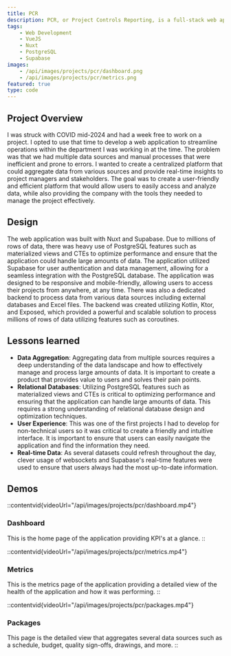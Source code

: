 ```yaml
---
title: PCR
description: PCR, or Project Controls Reporting, is a full-stack web application that I developed for in-house use at a construction company. The application aggregated data from multiple sources to streamline workflows.
tags: 
    - Web Development
    - VueJS
    - Nuxt
    - PostgreSQL
    - Supabase
images: 
    - /api/images/projects/pcr/dashboard.png
    - /api/images/projects/pcr/metrics.png
featured: true
type: code
---
```

## Project Overview
I was struck with COVID mid-2024 and had a week free to work on a project. I opted to use that time to develop a web application to streamline operations within the department I was working in at the time.
The problem was that we had multiple data sources and manual processes that were inefficient and prone to errors. I wanted to create a centralized platform that could aggregate data from various sources and provide real-time insights to project managers and stakeholders.
The goal was to create a user-friendly and efficient platform that would allow users to easily access and analyze data, while also providing the company with the tools they needed to manage the project effectively.

## Design
The web application was built with Nuxt and Supabase. Due to millions of rows of data, there was heavy use of PostgreSQL features such as materialized views and CTEs to optimize performance and ensure that the application could handle large amounts of data.
The application utilized Supabase for user authentication and data management, allowing for a seamless integration with the PostgreSQL database. The application was designed to be responsive and mobile-friendly, allowing users to access their projects from anywhere, at any time.
There was also a dedicated backend to process data from various data sources including external databases and Excel files. The backend was created utilizing Kotlin, Ktor, and Exposed, which provided a powerful and scalable solution to process millions of rows of data utilizing features such as coroutines.

## Lessons learned
- **Data Aggregation**: Aggregating data from multiple sources requires a deep understanding of the data landscape and how to effectively manage and process large amounts of data. It is important to create a product that provides value to users and solves their pain points.
- **Relational Databases**: Utilizing PostgreSQL features such as materialized views and CTEs is critical to optimizing performance and ensuring that the application can handle large amounts of data. This requires a strong understanding of relational database design and optimization techniques.
- **User Experience**: This was one of the first projects I had to develop for non-technical users so it was critical to create a friendly and intuitive interface. It is important to ensure that users can easily navigate the application and find the information they need.
- **Real-time Data**: As several datasets could refresh throughout the day, clever usage of websockets and Supabase's real-time features were used to ensure that users always had the most up-to-date information.

## Demos
::contentvid{videoUrl="/api/images/projects/pcr/dashboard.mp4"}
### Dashboard
This is the home page of the application providing KPI's at a glance.
::

::contentvid{videoUrl="/api/images/projects/pcr/metrics.mp4"}
### Metrics
This is the metrics page of the application providing a detailed view of the health of the application and how it was performing.
::

::contentvid{videoUrl="/api/images/projects/pcr/packages.mp4"}
### Packages
This page is the detailed view that aggregates several data sources such as a schedule, budget, quality sign-offs, drawings, and more.
::